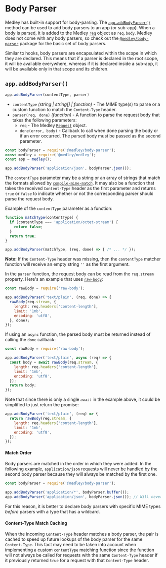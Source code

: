 # Body Parser

Medley has built-in support for body-parsing. The [`app.addBodyParser()`](#appaddbodyparser) method
can be used to add body parsers to an app (or sub-app). When a body is parsed, it is added to the
Medley [`req`](Request.md) object as `req.body`. Medley does not come with any body parsers, so
check out the [`@medley/body-parser`](https://github.com/medleyjs/body-parser) package for the
basic set of body parsers.

Similar to hooks, body parsers are encapsulated within the scope in which they
are declared. This means that if a parser is declared in the root scope, it
will be available everywhere, whereas if it is declared inside a sub-app, it
will be available only in that scope and its children.

## `app.addBodyParser()`

```js
app.addBodyParser(contentType, parser)
```

+ `contentType` *(string | string[] | function)* - The MIME type(s) to parse or a custom function to match the `Content-Type` header.
+ `parser(req, done)` *(function)* - A function to parse the request body that takes the following parameters:
  + `req` - The Medley [`Request`](Request.md) object.
  + `done(error, body)` - Callback to call when done parsing the body or if an error occurred. The parsed body must be passed as the second parameter.

```js
const bodyParser = require('@medley/body-parser');
const medley = require('@medley/medley');
const app = medley();

app.addBodyParser('application/json', bodyParser.json());
```

The `contentType` parameter may be a string or an array of strings that match the formats allowed
by [`compile-mime-match`](https://github.com/medleyjs/compile-mime-match#usage). It may also be a
function that takes the received `Content-Type` header as the first parameter and returns `true`
or `false` to indicate whether or not the corresponding parser should parse the request body.

Example of the `contentType` parameter as a function:

```js
function matchType(contentType) {
  if (contentType === 'application/octet-stream') {
    return false;
  }
  return true;
}

app.addBodyParser(matchType, (req, done) => { /* ... */ });
```

**Note:** If the `Content-Type` header was missing, then the `contentType` matcher
function will receive an empty string `''` as the first argument.

In the `parser` function, the request body can be read from the `req.stream` property.
Here's an example that uses [`raw-body`](https://github.com/stream-utils/raw-body):

```js
const rawBody = require('raw-body');

app.addBodyParser('text/plain', (req, done) => {
  rawBody(req.stream, {
    length: req.headers['content-length'],
    limit: '1mb',
    encoding: 'utf8',
  }, done);
});
```

If using an `async` function, the parsed body must be returned instead of calling the `done` callback:

```js
const rawBody = require('raw-body');

app.addBodyParser('text/plain', async (req) => {
  const body = await rawBody(req.stream, {
    length: req.headers['content-length'],
    limit: '1mb',
    encoding: 'utf8',
  });
  return body;
});
```

Note that since there is only a single `await` in the example above,
it could be simplified to just return the promise:

```js
app.addBodyParser('text/plain', (req) => {
  return rawBody(req.stream, {
    length: req.headers['content-length'],
    limit: '1mb',
    encoding: 'utf8',
  });
});
```

#### Match Order

Body parsers are matched in the order in which they were added. In the following example,
`application/json` requests will never be handled by the second body parser because they
will always be matched by the first one.

```js
const bodyParser = require('@medley/body-parser');

app.addBodyParser('application/*', bodyParser.buffer());
app.addBodyParser('application/json', bodyParser.json()); // Will never be matched
```

For this reason, it is better to declare body parsers with specific MIME types
*before* parsers with a type that has a wildcard.

#### Content-Type Match Caching

When the incoming `Content-Type` header matches a body parser, the pair is cached to speed up future
lookups of the body parser for the same `Content-Type`. This fact may need to be taken into account
when implementing a custom `contentType` matching function since the function will not always be
called for requests with the same `Content-Type` header if it previously returned `true` for a
request with that `Content-Type` header.
